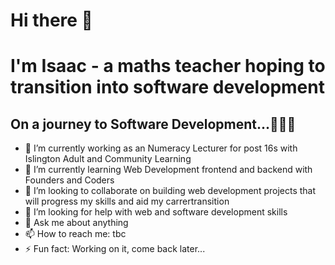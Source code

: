# Hi there 👋
# I'm Isaac - a maths teacher hoping to transition into software development

## On a journey to Software Development...🚅🚅🚅
- 🔭 I’m currently working as an Numeracy Lecturer for post 16s with Islington Adult and Community Learning
- 🌱 I’m currently learning Web Development frontend and backend with Founders and Coders
- 👯 I’m looking to collaborate on building web development projects that will progress my skills and aid my carrertransition
- 🤔 I’m looking for help with web and software development skills
- 💬 Ask me about anything
- 📫 How to reach me: tbc
- ⚡ Fun fact: Working on it, come back later...

<!--
**PrinceAyo1/PrinceAyo1** is a ✨ _special_ ✨ repository because its `README.md` (this file) appears on your GitHub profile.

Here are some ideas to get you started:

- 🔭 I’m currently working on ...
- 🌱 I’m currently learning ...
- 👯 I’m looking to collaborate on ...
- 🤔 I’m looking for help with ...
- 💬 Ask me about ...
- 📫 How to reach me: ...
- 😄 Pronouns: ...
- ⚡ Fun fact: ...
-->
